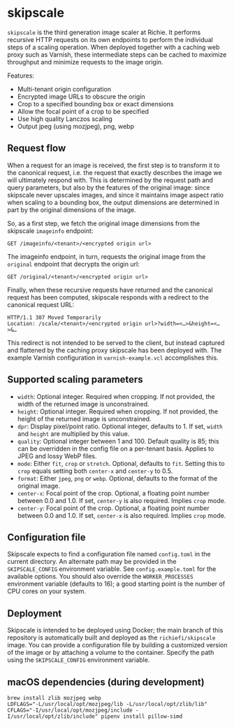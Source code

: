 # skipscale

`skipscale` is the third generation image scaler at Richie. It performs recursive HTTP requests on its own endpoints to perform the individual steps of a scaling operation. When deployed together with a caching web proxy such as Varnish, these intermediate steps can be cached to maximize throughput and minimize requests to the image origin. 

Features:

* Multi-tenant origin configuration
* Encrypted image URLs to obscure the origin
* Crop to a specified bounding box or exact dimensions
* Allow the focal point of a crop to be specified
* Use high quality Lanczos scaling
* Output jpeg (using mozjpeg), png, webp

## Request flow

When a request for an image is received, the first step is to transform it to the canonical request, i.e. the request that exactly describes the image we will ultimately respond with. This is determined by the request path and query parameters, but also by the features of the original image: since skipscale never upscales images, and since it maintains image aspect ratio when scaling to a bounding box, the output dimensions are determined in part by the original dimensions of the image.

So, as a first step, we fetch the original image dimensions from the skipscale `imageinfo` endpoint:

`GET /imageinfo/<tenant>/<encrypted origin url>`

The imageinfo endpoint, in turn, requests the original image from the `original` endpoint that decrypts the origin url:

`GET /original/<tenant>/<encrypted origin url>`

Finally, when these recursive requests have returned and the canonical request has been computed, skipscale responds with a redirect to the canonical request URL:

```
HTTP/1.1 307 Moved Temporarily
Location: /scale/<tenant>/<encrypted origin url>?width=<…>&height=<…>&…
```

This redirect is not intended to be served to the client, but instead captured and flattened by the caching proxy skipscale has been deployed with. The example Varnish configuration in `varnish-example.vcl` accomplishes this.

## Supported scaling parameters

* `width`: Optional integer. Required when cropping. If not provided, the width of the returned image is unconstrained.
* `height`: Optional integer. Required when cropping. If not provided, the height of the returned image is unconstrained.
* `dpr`: Display pixel/point ratio. Optional integer, defaults to 1. If set, `width` and `height` are multiplied by this value.
* `quality`: Optional integer between 1 and 100. Default quality is 85; this can be overridden in the config file on a per-tenant basis. Applies to JPEG and lossy WebP files.
* `mode`: Either `fit`, `crop` or `stretch`. Optional, defaults to `fit`. Setting this to `crop` equals setting both `center-x` and `center-y` to 0.5.
* `format`: Either `jpeg`, `png` or `webp`. Optional, defaults to the format of the original image.
* `center-x`: Focal point of the crop. Optional, a floating point number between 0.0 and 1.0. If set, `center-y` is also required. Implies `crop` mode.
* `center-y`: Focal point of the crop. Optional, a floating point number between 0.0 and 1.0. If set, `center-x` is also required. Implies `crop` mode.

## Configuration file

Skipscale expects to find a configuration file named `config.toml` in the current directory. An alternate path may be provided in the `SKIPSCALE_CONFIG` environment variable. See `config.example.toml` for the available options. You should also override the `WORKER_PROCESSES` environment variable (defaults to 16); a good starting point is the number of CPU cores on your system.

## Deployment

Skipscale is intended to be deployed using Docker; the main branch of this repository is automatically built and deployed as the `richiefi/skipscale` image. You can provide a configuration file by building a customized version of the image or by attaching a volume to the container. Specify the path using the `SKIPSCALE_CONFIG` environment variable.

## macOS dependencies (during development)

```
brew install zlib mozjpeg webp
LDFLAGS="-L/usr/local/opt/mozjpeg/lib -L/usr/local/opt/zlib/lib" CFLAGS="-I/usr/local/opt/mozjpeg/include -I/usr/local/opt/zlib/include" pipenv install pillow-simd
```
